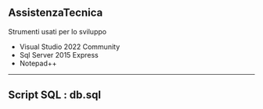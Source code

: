 AssistenzaTecnica
-----------------

Strumenti usati per lo sviluppo
- Visual Studio 2022 Community
- Sql Server 2015 Express
- Notepad++
-----------------

Script SQL : db.sql
-----------------